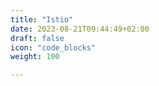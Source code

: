 ```yaml
---
title: "Istio"
date: 2023-08-21T09:44:49+02:00
draft: false
icon: "code_blocks"
weight: 100

---
```


